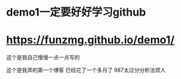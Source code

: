 # demo1一定要好好学习github


# https://funzmg.github.io/demo1/

这个是我自己慢慢一点一点写的

这个是我弄的第一个博客
已经花了一个多月了
987太过分分析法烦人 

